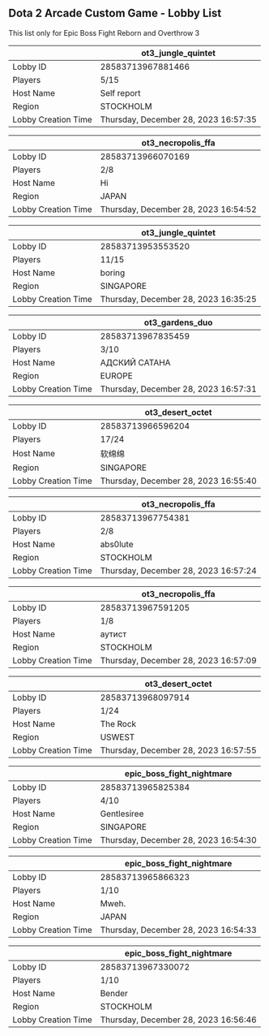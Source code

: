 ## Dota 2 Arcade Custom Game - Lobby List

This list only for Epic Boss Fight Reborn and Overthrow 3

|  | ot3_jungle_quintet |
| ------ | ------ |
| Lobby ID | 28583713967881466 |
| Players | 5/15 |
| Host Name | Self report |
| Region | STOCKHOLM |
| Lobby Creation Time | Thursday, December 28, 2023 16:57:35 |


|  | ot3_necropolis_ffa |
| ------ | ------ |
| Lobby ID | 28583713966070169 |
| Players | 2/8 |
| Host Name | Hi |
| Region | JAPAN |
| Lobby Creation Time | Thursday, December 28, 2023 16:54:52 |


|  | ot3_jungle_quintet |
| ------ | ------ |
| Lobby ID | 28583713953553520 |
| Players | 11/15 |
| Host Name | boring |
| Region | SINGAPORE |
| Lobby Creation Time | Thursday, December 28, 2023 16:35:25 |


|  | ot3_gardens_duo |
| ------ | ------ |
| Lobby ID | 28583713967835459 |
| Players | 3/10 |
| Host Name | АДСКИЙ САТАНА |
| Region | EUROPE |
| Lobby Creation Time | Thursday, December 28, 2023 16:57:31 |


|  | ot3_desert_octet |
| ------ | ------ |
| Lobby ID | 28583713966596204 |
| Players | 17/24 |
| Host Name | 软绵绵 |
| Region | SINGAPORE |
| Lobby Creation Time | Thursday, December 28, 2023 16:55:40 |


|  | ot3_necropolis_ffa |
| ------ | ------ |
| Lobby ID | 28583713967754381 |
| Players | 2/8 |
| Host Name | abs0lute | en3z1 |
| Region | STOCKHOLM |
| Lobby Creation Time | Thursday, December 28, 2023 16:57:24 |


|  | ot3_necropolis_ffa |
| ------ | ------ |
| Lobby ID | 28583713967591205 |
| Players | 1/8 |
| Host Name | аутист |
| Region | STOCKHOLM |
| Lobby Creation Time | Thursday, December 28, 2023 16:57:09 |


|  | ot3_desert_octet |
| ------ | ------ |
| Lobby ID | 28583713968097914 |
| Players | 1/24 |
| Host Name | The Rock |
| Region | USWEST |
| Lobby Creation Time | Thursday, December 28, 2023 16:57:55 |


|  | epic_boss_fight_nightmare |
| ------ | ------ |
| Lobby ID | 28583713965825384 |
| Players | 4/10 |
| Host Name | Gentlesiree |
| Region | SINGAPORE |
| Lobby Creation Time | Thursday, December 28, 2023 16:54:30 |


|  | epic_boss_fight_nightmare |
| ------ | ------ |
| Lobby ID | 28583713965866323 |
| Players | 1/10 |
| Host Name | Mweh. |
| Region | JAPAN |
| Lobby Creation Time | Thursday, December 28, 2023 16:54:33 |


|  | epic_boss_fight_nightmare |
| ------ | ------ |
| Lobby ID | 28583713967330072 |
| Players | 1/10 |
| Host Name | Bender |
| Region | STOCKHOLM |
| Lobby Creation Time | Thursday, December 28, 2023 16:56:46 |


